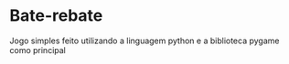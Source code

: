 # Bate-rebate
Jogo simples feito utilizando a linguagem python e a biblioteca pygame como principal 
